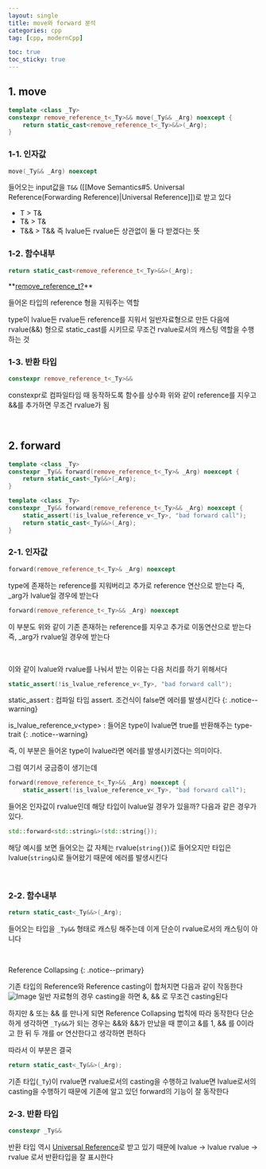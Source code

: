 ```yaml
---
layout: single
title: move와 forward 분석
categories: cpp
tag: [cpp, modernCpp]

toc: true
toc_sticky: true
---
```


## 1. move
```cpp
template <class _Ty>
constexpr remove_reference_t<_Ty>&& move(_Ty&& _Arg) noexcept {
    return static_cast<remove_reference_t<_Ty>&&>(_Arg);
}
```

### 1-1. 인자값
```cpp
move(_Ty&& _Arg) noexcept
```
들어오는 input값을 `T&&` ([[Move Semantics#5. Universal Reference(Forwarding Reference)|Universal Reference]])로 받고 있다
* T > T&
* T& > T&
* T&& > T&&
즉 lvalue든 rvalue든 상관없이 둘 다 받겠다는 뜻

### 1-2. 함수내부
```cpp
return static_cast<remove_reference_t<_Ty>&&>(_Arg);
```

<div class="notice--warning" markdown="1">
**<u>remove_reference_t?</u>** 

들어온 타입의 reference 형을 지워주는 역할
</div>


type이 lvalue든 rvalue든 reference를 지워서 일반자료형으로 만든 다음에 rvalue(&&) 형으로 static_cast를 시키므로
무조건 rvalue로서의 캐스팅 역할을 수행하는 것

### 1-3. 반환 타입
```cpp
constexpr remove_reference_t<_Ty>&&
```
constexpr로 컴파일타임 때 동작하도록 함수를 상수화
위와 같이 reference를 지우고 &&를 추가하면 무조건 rvalue가 됨

   
   

## 2. forward
```cpp
template <class _Ty>
constexpr _Ty&& forward(remove_reference_t<_Ty>& _Arg) noexcept {
    return static_cast<_Ty&&>(_Arg);
}

template <class _Ty>
constexpr _Ty&& forward(remove_reference_t<_Ty>&& _Arg) noexcept {
    static_assert(!is_lvalue_reference_v<_Ty>, "bad forward call");
    return static_cast<_Ty&&>(_Arg);
}
```

### 2-1. 인자값
```cpp
forward(remove_reference_t<_Ty>& _Arg) noexcept
```
type에 존재하는 reference를 지워버리고 추가로 reference 연산으로 받는다
즉, \_arg가 lvalue일 경우에 받는다

```cpp
forward(remove_reference_t<_Ty>&& _Arg) noexcept
```
이 부분도 위와 같이 기존 존재하는 reference를 지우고 추가로 이동연산으로 받는다
즉,  \_arg가 rvalue일 경우에 받는다

   

이와 같이 lvalue와 rvalue를 나눠서 받는 이유는 다음 처리를 하기 위해서다
```cpp
static_assert(!is_lvalue_reference_v<_Ty>, "bad forward call");
```

static_assert : 컴파일 타임 assert. 조건식이 false면 에러를 발생시킨다
{: .notice--warning} 

is_lvalue_reference_v\<type> : 들어온 type이 lvalue면 true를 반환해주는 type-trait
{: .notice--warning} 

즉, 이 부분은 들어온 type이 lvalue라면 에러를 발생시키겠다는 의미이다.

그럼 여기서 궁금증이 생기는데
```cpp
forward(remove_reference_t<_Ty>&& _Arg) noexcept {
    static_assert(!is_lvalue_reference_v<_Ty>, "bad forward call");
```
들어온 인자값이 rvalue인데 해당 타입이 lvalue일 경우가 있을까?
다음과 같은 경우가 있다.
```cpp
std::forward<std::string&>(std::string{});
```
해당 예시를 보면 들어오는 값 자체는 rvalue(`string{}`)로 들어오지만
타입은 lvalue(`string&`)로 들어왔기 때문에 에러를 발생시킨다


   

### 2-2. 함수내부
```cpp
return static_cast<_Ty&&>(_Arg);
```
들어오는 타입을 `_Ty&&` 형태로 캐스팅 해주는데 이게 단순이 rvalue로서의 캐스팅이 아니다

   

Reference Collapsing
{: .notice--primary} 

기존 타입의 Reference와 Reference casting이 합쳐지면 다음과 같이 작동한다
![Image](https://github.com/user-attachments/assets/53d2193d-51c7-481e-a6e9-5bdc98d353f0)
일반 자료형의 경우 casting을 하면 &, && 로 무조건 casting된다

하지만 & 또는 && 를 만나게 되면 Reference Collapsing 법칙에 따라 동작한다
단순하게 생각하면 `_Ty&&`가 되는 경우는 &&와 &&가 만났을 때 뿐이고
&를 1, && 를 0이라고 한 뒤 두 개를 or 연산한다고 생각하면 편하다

따라서 이 부분은 결국
```cpp
return static_cast<_Ty&&>(_Arg);
```
기존 타입(`_Ty`)이 rvalue면 rvalue로서의 casting을 수행하고 lvalue면 lvalue로서의 casting을 수행하기 때문에
기존에 알고 있던 forward의 기능이 잘 동작한다

### 2-3. 반환 타입
```cpp
constexpr _Ty&&
```
반환 타입 역시 [Universal Reference](/cpp/cpp05-1/#5-universal-referenceforwarding-reference)로 받고 있기 때문에
lvalue -> lvalue
rvalue -> rvalue 로서 반환타입을 잘 표시한다
